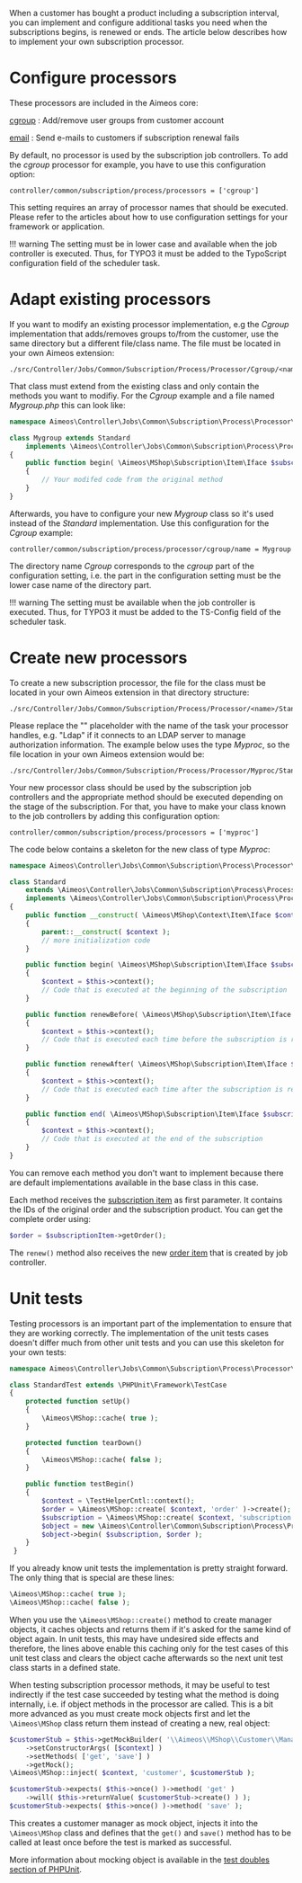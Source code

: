 When a customer has bought a product including a subscription interval, you can implement and configure additional tasks you need when the subscriptions begins, is renewed or ends. The article below describes how to implement your own subscription processor.

# Configure processors

These processors are included in the Aimeos core:

[cgroup](https://github.com/aimeos/ai-controller-jobs/blob/master/src/Controller/Jobs/Common/Subscription/Process/Processor/Cgroup/Standard.php)
: Add/remove user groups from customer account

[email](https://github.com/aimeos/ai-client-html/blob/master/src/Controller/Jobs/Common/Subscription/Process/Processor/Email/Standard.php)
: Send e-mails to customers if subscription renewal fails

By default, no processor is used by the subscription job controllers. To add the *cgroup* processor for example, you have to use this configuration option:

```
controller/common/subscription/process/processors = ['cgroup']
```

This setting requires an array of processor names that should be executed. Please refer to the articles about how to use configuration settings for your framework or application.

!!! warning
    The setting must be in lower case and available when the job controller is executed. Thus, for TYPO3 it must be added to the TypoScript configuration field of the scheduler task.

# Adapt existing processors

If you want to modify an existing processor implementation, e.g the *Cgroup* implementation that adds/removes groups to/from the customer, use the same directory but a different file/class name. The file  must be located in your own Aimeos extension:

```
./src/Controller/Jobs/Common/Subscription/Process/Processor/Cgroup/<name>.php
```

That class must extend from the existing class and only contain the methods you want to modifiy. For the *Cgroup* example and a file named *Mygroup.php* this can look like:

```php
namespace Aimeos\Controller\Jobs\Common\Subscription\Process\Processor\Cgroup;

class Mygroup extends Standard
    implements \Aimeos\Controller\Jobs\Common\Subscription\Process\Processor\Iface
{
    public function begin( \Aimeos\MShop\Subscription\Item\Iface $subscription, \Aimeos\MShop\Order\Item\Iface $order )
    {
        // Your modifed code from the original method
    }
}
```

Afterwards, you have to configure your new *Mygroup* class so it's used instead of the *Standard* implementation. Use this configuration for the *Cgroup* example:

```
controller/common/subscription/process/processor/cgroup/name = Mygroup
```

The directory name *Cgroup* corresponds to the *cgroup* part of the configuration setting, i.e. the part in the configuration setting must be the lower case name of the directory part.

!!! warning
    The setting must be available when the job controller is executed. Thus, for TYPO3 it must be added to the TS-Config field of the scheduler task.

# Create new processors

To create a new subscription processor, the file for the class must be located in your own Aimeos extension in that directory structure:

```
./src/Controller/Jobs/Common/Subscription/Process/Processor/<name>/Standard.php
```

Please replace the "<type>" placeholder with the name of the task your processor handles, e.g. "Ldap" if it connects to an LDAP server to manage authorization information. The example below uses the type *Myproc*, so the file location in your own Aimeos extension would be:

```
./src/Controller/Jobs/Common/Subscription/Process/Processor/Myproc/Standard.php
```

Your new processor class should be used by the subscription job controllers and the appropriate method should be executed depending on the stage of the subscription. For that, you have to make your class known to the job controllers by adding this configuration option:

```
controller/common/subscription/process/processors = ['myproc']
```

The code below contains a skeleton for the new class of type *Myproc*:

```php
namespace Aimeos\Controller\Jobs\Common\Subscription\Process\Processor\Myproc;

class Standard
    extends \Aimeos\Controller\Jobs\Common\Subscription\Process\Processor\Base
    implements \Aimeos\Controller\Jobs\Common\Subscription\Process\Processor\Iface
{
    public function __construct( \Aimeos\MShop\Context\Item\Iface $context )
    {
        parent::__construct( $context );
        // more initialization code
    }

    public function begin( \Aimeos\MShop\Subscription\Item\Iface $subscription, \Aimeos\MShop\Order\Item\Iface $order )
    {
        $context = $this->context();
        // Code that is executed at the beginning of the subscription
    }

    public function renewBefore( \Aimeos\MShop\Subscription\Item\Iface $subscription, \Aimeos\MShop\Order\Item\Iface $order )
    {
        $context = $this->context();
        // Code that is executed each time before the subscription is renewed
    }

    public function renewAfter( \Aimeos\MShop\Subscription\Item\Iface $subscription, \Aimeos\MShop\Order\Item\Iface $order )
    {
        $context = $this->context();
        // Code that is executed each time after the subscription is renewed
    }

    public function end( \Aimeos\MShop\Subscription\Item\Iface $subscription, \Aimeos\MShop\Order\Item\Iface $order )
    {
        $context = $this->context();
        // Code that is executed at the end of the subscription
    }
}
```

You can remove each method you don't want to implement because there are default implementations available in the base class in this case.

Each method receives the [subscription item](https://github.com/aimeos/aimeos-core/blob/master/src/MShop/Subscription/Item/Iface.php) as first parameter. It contains the IDs of the original order and the subscription product. You can get the complete order using:

```php
$order = $subscriptionItem->getOrder();
```

The `renew()` method also receives the new [order item](https://github.com/aimeos/aimeos-core/blob/master/src/MShop/Order/Item/Iface.php) that is created by job controller.

# Unit tests

Testing processors is an important part of the implementation to ensure that they are working correctly. The implementation of the unit tests cases doesn't differ much from other unit tests and you can use this skeleton for your own tests:

```php
namespace Aimeos\Controller\Jobs\Common\Subscription\Process\Processor\Myproc;

class StandardTest extends \PHPUnit\Framework\TestCase
{
    protected function setUp()
    {
        \Aimeos\MShop::cache( true );
    }

    protected function tearDown()
    {
        \Aimeos\MShop::cache( false );
    }

    public function testBegin()
    {
        $context = \TestHelperCntl::context();
        $order = \Aimeos\MShop::create( $context, 'order' )->create();
        $subscription = \Aimeos\MShop::create( $context, 'subscription' )->create();
        $object = new \Aimeos\Controller\Common\Subscription\Process\Processor\Myproc\Standard( $context );
        $object->begin( $subscription, $order );
    }
 }
```

If you already know unit tests the implementation is pretty straight forward. The only thing that is special are these lines:

```php
\Aimeos\MShop::cache( true );
\Aimeos\MShop::cache( false );
```

When you use the `\Aimeos\MShop::create()` method to create manager objects, it caches objects and returns them if it's asked for the same kind of object again. In unit tests, this may have undesired side effects and therefore, the lines above enable this caching only for the test cases of this unit test class and clears the object cache afterwards so the next unit test class starts in a defined state.

When testing subscription processor methods, it may be useful to test indirectly if the test case succeeded by testing what the method is doing internally, i.e. if object methods in the processor are called. This is a bit more advanced as you must create mock objects first and let the `\Aimeos\MShop` class return them instead of creating a new, real object:

```php
$customerStub = $this->getMockBuilder( '\\Aimeos\\MShop\\Customer\\Manager\\Standard' )
    ->setConstructorArgs( [$context] )
    ->setMethods( ['get', 'save'] )
    ->getMock();
\Aimeos\MShop::inject( $context, 'customer', $customerStub );

$customerStub->expects( $this->once() )->method( 'get' )
    ->will( $this->returnValue( $customerStub->create() ) );
$customerStub->expects( $this->once() )->method( 'save' );
```

This creates a customer manager as mock object, injects it into the `\Aimeos\MShop` class and defines that the `get()` and `save()` method has to be called at least once before the test is marked as successful.

More information about mocking object is available in the [test doubles section of PHPUnit](https://phpunit.de/manual/current/en/test-doubles.html).
